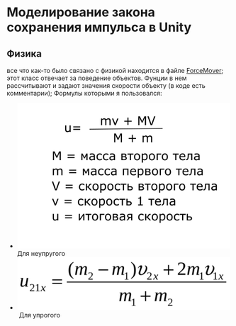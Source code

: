 # Моделирование закона сохранения импульса в Unity

## Физика
все что как-то было связано с физикой находится в файле [ForceMover](https://github.com/AlexeyGorbunov72/modelingLabPhys/blob/master/Assets/scripts/ForceMover.cs);
этот класс отвечает за поведение объектов. Фунции в нем рассчитывают и задают значения скороcти объекту (в коде есть комментарии);
Формулы которыми я пользовался:
- ![alt text](./resil.png "Описание будет тут")
​ Для неупругого 
- ![alt text](./упругоеСтолкновение.gif "Описание будет тут")
​ Для упрогого

